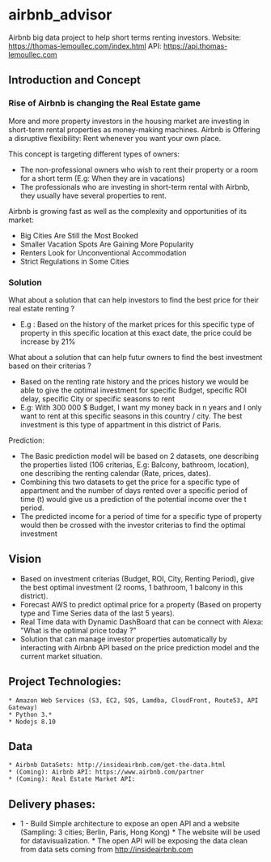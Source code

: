 # airbnb_advisor
Airbnb big data project to help short terms renting investors.
Website: https://thomas-lemoullec.com/index.html
API: https://api.thomas-lemoullec.com

## Introduction and Concept
### Rise of Airbnb is changing the Real Estate game
More and more property investors in the housing market are investing in short-term rental properties as money-making machines.
Airbnb is Offering a disruptive flexibility: Rent whenever you want your own place.

This concept is targeting different types of owners:
* The non-professional owners who wish to rent their property or a room for a short term (E.g: When they are in vacations)
* The professionals who are investing in short-term rental with Airbnb, they usually have several properties to rent.

Airbnb is growing fast as well as the complexity and opportunities of its market:
* Big Cities Are Still the Most Booked
* Smaller Vacation Spots Are Gaining More Popularity
* Renters Look for Unconventional Accommodation
* Strict Regulations in Some Cities

### Solution
What about a solution that can help investors to find the best price for their real estate renting ?
 * E.g : Based on the history of the market prices for this specific type of property in this specific location at this exact date, the price could be increase by 21%
 
What about a solution that can help futur owners to find the best investment based on their criterias ?
 * Based on the renting rate history and the prices history we would be able to give the optimal investment for specific Budget, specific ROI delay, specific City or specific seasons to rent
 * E.g: With 300 000 $ Budget, I want my money back in n years and I only want to rent at this specific seasons in this country / city. The best investment is this type of appartment in this district of Paris.
 
 Prediction:
  * The Basic prediction model will be based on 2 datasets, one describing the properties listed (106 criterias, E.g: Balcony, bathroom, location), one describing the renting calendar (Rate, prices, dates).
  * Combining this two datasets to get the price for a specific type of appartment and the number of days rented over a specific period of time (t) would give us a prediction of the potential income over the t period.
  * The predicted income for a period of time for a specific type of property would then be crossed with the investor criterias to find the optimal investment

## Vision
 * Based on investment criterias (Budget, ROI, City, Renting Period), give the best optimal investment (2 rooms, 1 bathroom, 1 balcony in this district).
 * Forecast AWS to predict optimal price for a property (Based on property type and Time Series data of the last 5 years).
 * Real Time data with Dynamic DashBoard that can be connect with Alexa: "What is the optimal price today ?"
 * Solution that can manage investor properties automatically by interacting with Airbnb API based on the price prediction model and the current market situation.

## Project Technologies:
    * Amazon Web Services (S3, EC2, SQS, Lamdba, CloudFront, Route53, API Gateway)
    * Python 3.*
    * Nodejs 8.10
 
## Data
    * Airbnb DataSets: http://insideairbnb.com/get-the-data.html
    * (Coming): Airbnb API: https://www.airbnb.com/partner
    * (Coming): Real Estate Market API: 

## Delivery phases:
   * 1 - Build Simple architecture to expose an open API and a website (Sampling: 3 cities; Berlin, Paris, Hong Kong)
    * The website will be used for datavisualization.
    * The open API will be exposing the data clean from data sets coming from http://insideairbnb.com
